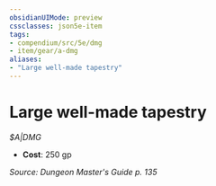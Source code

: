 ```yaml
---
obsidianUIMode: preview
cssclasses: json5e-item
tags:
- compendium/src/5e/dmg
- item/gear/a-dmg
aliases: 
- "Large well-made tapestry"
---
```

# Large well-made tapestry
*$A|DMG*  

- **Cost**: 250 gp

*Source: Dungeon Master's Guide p. 135*